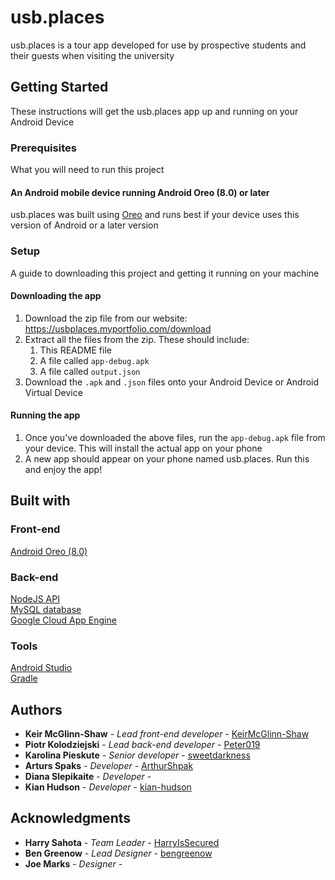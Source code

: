 # usb.places

usb.places is a tour app developed for use by prospective students and their guests when visiting the university

## Getting Started
These instructions will get the usb.places app up and running on your Android Device

### Prerequisites
What you will need to run this project

#### An Android mobile device running Android Oreo (8.0) or later
usb.places was built using [Oreo](https://www.android.com/versions/oreo-8-0/ "https://www.android.com/versions/oreo-8-0/") and runs best if your device uses this version of Android or a later version
  
### Setup
A guide to downloading this project and getting it running on your machine

#### Downloading the app
1. Download the zip file from our website: https://usbplaces.myportfolio.com/download
2. Extract all the files from the zip. These should include:
	1. This README file
	2. A file called ```app-debug.apk```
	3. A file called ```output.json```
3. Download the ```.apk``` and ```.json``` files onto your Android Device or Android Virtual Device

#### Running the app
1. Once you've downloaded the above files, run the ```app-debug.apk``` file from your device. This will install the actual app on your phone
2. A new app should appear on your phone named usb.places. Run this and enjoy the app!

## Built with

### Front-end
[Android Oreo (8.0)]( https://www.android.com/versions/oreo-8-0/ "https://www.android.com/versions/oreo-8-0/" )</br>

### Back-end
[NodeJS API]( https://nodejs.org/en/about "https://nodejs.org/en/about" )</br>
[MySQL database]( https://www.mysql.com "https://www.mysql.com" )</br>
[Google Cloud App Engine]( https://cloud.google.com/appengine "https://cloud.google.com/appengine" )</br>

### Tools
[Android Studio]( https://developer.android.com/studio "https://developer.android.com/studio" )</br>
[Gradle]( https://gradle.org "https://gradle.org" )

## Authors
* **Keir McGlinn-Shaw** - *Lead front-end developer* - [KeirMcGlinn-Shaw](https://github.com/KeirMcGlinn-Shaw)
* **Piotr Kolodziejski** - *Lead back-end developer* - [Peter019](https://github.com/Peter019)
* **Karolina Pieskute** - *Senior developer* - [sweetdarkness](https://github.com/sweetdarkness)
* **Arturs Spaks** - *Developer* - [ArthurShpak](https://github.com/ArthurShpak)
* **Diana Slepikaite** - *Developer* -
* **Kian Hudson** - *Developer* - [kian-hudson](https://github.com/kian-hudson)


## Acknowledgments
* **Harry Sahota** - *Team Leader* - [HarryIsSecured](https://github.com/HarryIsSecured)
* **Ben Greenow** - *Lead Designer* - [bengreenow](https://github.com/bengreenow)
* **Joe Marks** - *Designer* -
